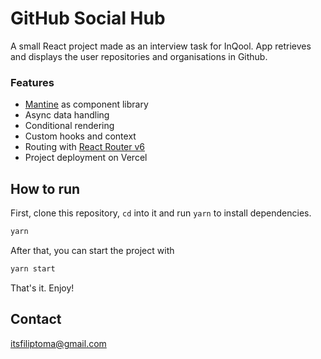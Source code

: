 # GitHub Social Hub
A small React project made as an interview task for InQool. App retrieves and displays the user repositories and organisations in Github.

### Features
- [Mantine](https://mantine.dev/) as component library
- Async data handling
- Conditional rendering
- Custom hooks and context
- Routing with [React Router v6](https://reactrouter.com/docs/en/v6)
- Project deployment on Vercel

## How to run
First, clone this repository, `cd` into it and run `yarn` to install dependencies.
```bash
yarn
```
After that, you can start the project with
```bash
yarn start
```
That's it. Enjoy!

## Contact
[itsfiliptoma@gmail.com](mailto:itsfiliptoma@gmail.com)

